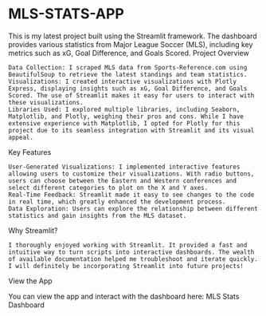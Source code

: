 # MLS-STATS-APP

This is my latest project built using the Streamlit framework. The dashboard provides various statistics from Major League Soccer (MLS), including key metrics such as xG, Goal Difference, and Goals Scored.
Project Overview

    Data Collection: I scraped MLS data from Sports-Reference.com using BeautifulSoup to retrieve the latest standings and team statistics.
    Visualizations: I created interactive visualizations with Plotly Express, displaying insights such as xG, Goal Difference, and Goals Scored. The use of Streamlit makes it easy for users to interact with these visualizations.
    Libraries Used: I explored multiple libraries, including Seaborn, Matplotlib, and Plotly, weighing their pros and cons. While I have extensive experience with Matplotlib, I opted for Plotly for this project due to its seamless integration with Streamlit and its visual appeal.

Key Features

    User-Generated Visualizations: I implemented interactive features allowing users to customize their visualizations. With radio buttons, users can choose between the Eastern and Western conferences and select different categories to plot on the X and Y axes.
    Real-Time Feedback: Streamlit made it easy to see changes to the code in real time, which greatly enhanced the development process.
    Data Exploration: Users can explore the relationship between different statistics and gain insights from the MLS dataset.

Why Streamlit?

    I thoroughly enjoyed working with Streamlit. It provided a fast and intuitive way to turn scripts into interactive dashboards. The wealth of available documentation helped me troubleshoot and iterate quickly. I will definitely be incorporating Streamlit into future projects!

View the App

You can view the app and interact with the dashboard here:
MLS Stats Dashboard
